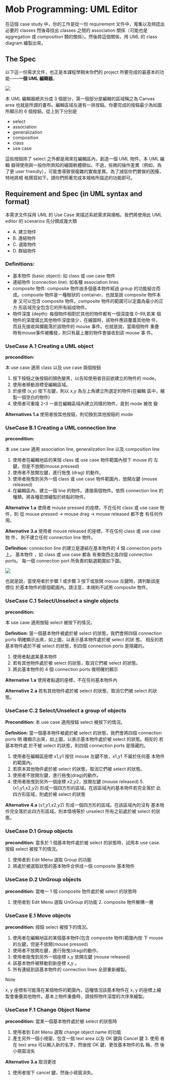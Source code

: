 # Mob Programming: UML Editor

在這個 case study 中，你的工作是從一份 requirement 文件中，蒐集以及辨認出必要的 classes 然後尋找出 classes 之間的 association 關係（可能也是 aggregation 或 composition 類的關係）。然後將這個關係，用 UML 的 class diagram 繪製出來。

## The Spec

以下這一份需求文件，也正是本課程學期末你們的 project 所要完成的最基本的功能——**一個 UML 編輯器**。

![](./demo.png)

本 UML 編輯器總共分成 3 個部分，第一個部分是編輯的區域稱之為 Canvas area 也就是所謂的畫布。編輯區域左邊有一排按鈕。你要完成的按鈕最少為如圖所顯示的 6 個按鈕。從上到下分別是

- select
- association
- generalization
- composition
- class
- use case

這些按鈕除了 select 之外都是用來在編輯區內，創造一個 UML 物件。本 UML 編輯 器得使用與一般你所熟知的繪圖軟體類似。不過，些微的操作差異（例如，為了更 user friendly），可能會導致很複雜的實做差異。為了減低你們實做的困擾，特地將規 格撰寫如下。請你們照著完成本規格所描述的功能即可。

## Requirement and Spec (in UML syntax and format)

本需求文件採用 UML 的 Use Case 來描述系統需求與規格。我們將使用此 UML editor 的 scenarios 先分類成幾大類

- A. 建立物件
- B. 連結物件 
- C. 選取物件 
- D. 群組物件

### Definitions:
- 基本物件 (basic object): 如 class 或 use case 物件
- 連結物件 (connection line): 如各種 association lines
- composite 物件: composite 物件由多個基本物件經過 group 的功能組合而
成。composite 物件是一種樹狀的 container，也就是說 composite 物件本身 又可以包含 composite 物件。composite 物件的範圍可以定義為最小的正方 形區域完全包含它的所有組成物件。
- 物件深度 (depth): 每個物件相對於其他的物件都有一個深度值 0-99,若某 個 物件的深度值比其他物件深度值少，在繪圖時，該物件應該覆蓋其他物 件， 而且先接收與攔截落於該物件的 mouse 事件。也就是說，當兩個物件 重疊 時有mouse事件被觸發，則只有最上層的物件會接收到該 mouse 事 件。


### UseCase A.1 Creating a UML object

**precondition:**

本 use case 適用 class 以及 use case 兩個按鈕

1. 按下按鈕之後按鈕的顏色變黑，以告知使用者目前欲建立的物件的 mode。
2. 使用者移動游標至編輯區域。
3. 於座標 (x,y) 按下左鍵，則以 x,y 為左上角建立所選定的物件(在編輯
區中，繪製一個空白的物件)
4. 使用者可重複 2-3 一直在編輯區域內建立同樣的物件，直到 mode 被改
變

**Alternatives 1.a** 使用者按其他按鈕，則切換到其他按鈕的 mode

### UseCase B.1 Creating a UML connection line

**precondition:**

本 use case 適用 association line, generalization line 以及 composition line

1. 使用者在編輯地區的某個 class 或 use case 物件範圍內按下 mouse 的 左鍵，但是不放開(mouse pressed)
2. 使用者不放開左鍵，進行拖曳 (drag) 的動作。
3. 使用者拖曳到另外一個 class 或 use case 物件範圍內，放開左鍵 (mouse released)
4. 在編輯區內，建立一個 line 的物件。連接兩個物件。依照 connection line 的種類，將各種箭頭繪製於終點的物件。

**Alternative 1.a** 使用者 mouse pressed 的座標，不在任何 class 或 use case 物 件，則 從 mouse pressed -> mouse drag -> mouse released 都不會 有任何作 用。

**Alternative 3.a** 使用者 mouse released 的座標，不在任何 class 或 use case 物 件， 則不建立任何 connection line 物件。

**Definition:** connection line 的建立是連結在基本物件的 4 個 connection ports 上。 基本物件 ，如 class 或 use case 都各 有東南西北各四個 connection ports。 每一個 connection port 所負責的點選範圍如下圖。

![](./connection_line.png)

也就是說，當使用者於步驟 1 或步驟 3 按下或放開 mouse 左鍵時，請判斷該座 標位 於基本物件的那個範圍內。請注意，本規則不試用 composite 物件。

### UseCase C.1 Select/Unselect a single objects

**precondition:**

本 use case 適用按鈕 select 被按下的情況。 

**Definition:** 當一個基本物件被處於被 select 的狀態，我們會將四個 connection ports 明確顯示出來，如上圖，以表示基本物件處於被 select 的狀 態。 相反的若基本物件處於不被 select 的狀態，則四個 connection ports 是隱藏的。

1. 使用者點選某基本物件
2. 若有其他物件處於被 select 的狀態，取消它們被 select 的狀態。
3. 將此基本物件的 4 個 connection ports 做明確的顯示

**Alternative 1.a** 使用者點選的座標，不在任何基本物件內

**Alternative 2.a** 若有其他物件處於被 select 的狀態，取消它們被 select 的狀態。

### UseCase C.2 Select/Unselect a group of objects

**Precondition:** 本 use case 適用按鈕 select 被按下的情況。

**Definition:** 當一個基本物件被處於被 select 的狀態，我們會將四個 connection ports 明 確顯示出來，如上圖，以表示基本物件處於被 select 的狀態。相反的 若基本物件處 於不被 select 的狀態，則四個 connection ports 是隱藏的。

1. 使用者在編輯區座標 x1,y1 按住 mouse 左鍵不放，x1,y1 不屬於任何基 本物件的範圍內。
2. 若原本其他物件處於被 select 的狀態，取消它們被 select 的狀態。
3. 使用者不放開左鍵，進行拖曳(drag)的動作。
4. 使用者拖曳到另外一個座標 x2,y2，放開左鍵 (mouse released) 5. (x1,y1,x2,y2) 形成一個四方形的區域。在該區域內的基本物件若完全落於 此 四方形區域，則處於被 select 的狀態

**Alternative 4.a** (x1,y1,x2,y2) 形成一個四方形的區域。在該區域內的沒有 基本物件完全落於此四方形區域。則本情境等於 unselect 所有之前處於被 select 的狀態。

### UseCase D.1 Group objects

**precondition:** 當多於 1 個基本物件處於被 select 的狀態時，試用本 use case. 按鈕 select 被按下的情況。

1. 使用者到 Edit Menu 選取 Group 的功能
2. 將處於被選取狀態的基本物件合併成一個 composite 基本物件

### UseCase D.2 UnGroup objects

**precondition:** 當唯一 1 個 composite 物件處於被 select 的狀態時

1. 使用者到 Edit Menu 選取 UnGroup 的功能 2. composite 物件解構一層

### UseCase E.1 Move objects

**precondition:** 按鈕 select 被按下的情況。

1. 使用者在編輯地區的某個基本物件(包含 composite 物件)範圍內按 下 mouse 的左鍵，但是不放開(mouse pressed)
2. 使用者不放開左鍵，進行拖曳(drag)的動作。
3. 使用者拖曳到另外一個座標 x,y 放開左鍵 (mouse released)
4. 該基本物件被移動到新座標 x,y 。
5. 所有連結到該基本物件的 connection lines 全部重新繪製。 

> [!NOTE] 
> x, y 座標有可能落在某個物件的範圍內，這種情況該基本物件在 x, y 的座標上繪製會重疊其他物件。基本上物件重疊時，請按照物件深度的次序來繪製。

### UseCase F.1 Change Object Name

**precondition:** 當某一個基本物件處於被 select 的狀態時

1. 使用者到 Edit Menu 選取 change object name 的功能
2. 產生另外一個小視窗，包含一個 text area 以及 OK 鍵與 Cancel 鍵 3. 使用 者在 text area 可以輸入新的名字，然後按 OK 鍵，更改基本物件的名 稱，然 後小視窗消失


**Alternative 3.a** 取消更改

1. 使用者按下 cancel 鍵，然後小視窗消失。
